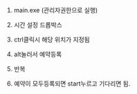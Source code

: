 1. main.exe (관리자권한으로 실행)
2. 시간 설정 드롭박스
3. ctrl클릭시 해당 위치가 지정됨
4. alt눌러서 예약등록
5. 반복

6. 예약이 모두등록되면 start누르고 기다리면 됨.
